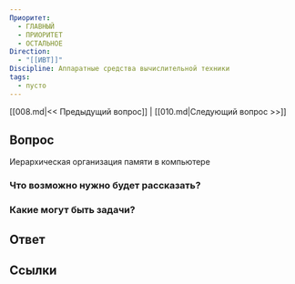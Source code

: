 ```yaml
---
Приоритет:
  - ГЛАВНЫЙ
  - ПРИОРИТЕТ
  - ОСТАЛЬНОЕ
Direction:
  - "[[ИВТ]]" 
Discipline: Аппаратные средства вычислительной техники 
tags:
  - пусто
---
```

[[008.md|<< Предыдущий вопрос]] | [[010.md|Следующий вопрос >>]]
## Вопрос

Иерархическая организация памяти в компьютере

### Что возможно нужно будет рассказать?

### Какие могут быть задачи?

## Ответ

## Ссылки

